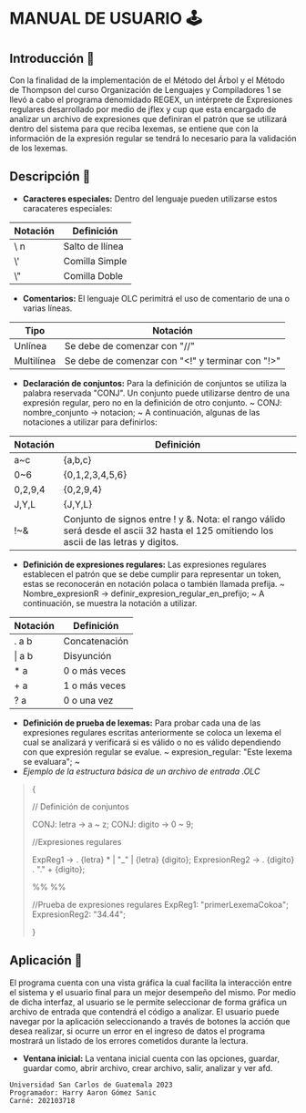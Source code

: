# MANUAL DE USUARIO 🕹️

## Introducción 📑
Con la finalidad de la implementación de el Método del Árbol y el Método de Thompson del curso Organización de Lenguajes y Compiladores 1 se llevó a cabo el programa denomidado REGEX, un intérprete de Expresiones regulares desarrollado por medio de jflex y cup que esta encargado de analizar un archivo de expresiones que definiran el patrón que se utilizará dentro del sistema para que reciba lexemas, se entiene que con la información de la expresión regular se tendrá lo necesario para la validación de los lexemas.

## Descripción 📄
* **Caracteres especiales:** Dentro del lenguaje pueden utilizarse estos caracateres especiales:

| Notación |          Definición        |
| ------ | ------ |
| \ n | Salto de llínea |
| \\' | Comilla Simple |
| \\" | Comilla Doble |

* **Comentarios:** El lenguaje OLC perimitrá el uso de comentario de una o varias líneas.

| Tipo |          Notación        |
| ------ | ------ |
| Unlínea | Se debe de comenzar con "//" |
| Multilínea | Se debe de comenzar con "<!" y terminar con "!>" |  

* **Declaración de conjuntos:** Para la definición de conjuntos se utiliza la palabra reservada "CONJ". Un conjunto puede utilizarse dentro de una expresión regular, pero no en la definición de otro conjunto.
~
CONJ: nombre_conjunto -> notacion;
~
A continuación, algunas de las notaciones a utilizar para definirlos:

| Notación |          Definición        |
| ------ | ------ |
| a~c |		{a,b,c} |
| 0~6 | {0,1,2,3,4,5,6} |  
| 0,2,9,4 | {0,2,9,4} |  
|J,Y,L | {J,Y,L} |  
|!~& | Conjunto de signos entre ! y &. Nota: el rango válido será desde el ascii 32 hasta el 125 omitiendo los ascii de las letras y digitos. |  

* **Definición de expresiones regulares:** Las expresiones regulares establecen el patrón que se debe cumplir para representar un token, estas se reconocerán en notación polaca o también llamada prefija. 
~
Nombre_expresionR -> definir_expresion_regular_en_prefijo;
~
A continuación, se muestra la notación a utilizar.

| Notación |          Definición        |
| ------ | ------ |
| . a b |Concatenación |
| \| a b | Disyunción |  
| * a | 0 o más veces |  
|+ a| 1 o más veces |
|? a| 0 o una vez |

* **Definición de prueba de lexemas:** Para probar cada una de las expresiones regulares escritas anteriormente se coloca un lexema el cual se analizará y verificará si es válido o no es válido dependiendo con que expresión regular se evalue.
~
expresion_regular: "Este lexema se evaluara";
~
* *Ejemplo de la estructura básica de un archivo de entrada .OLC*
>{
>
>// Definición de conjuntos
>
>CONJ: letra -> a ~ z;
>CONJ: digito -> 0 ~ 9;
>
>
>//Expresiones regulares
>
>ExpReg1 -> . {letra} * | "_" | {letra} {digito};
>ExpresionReg2 -> . {digito} . "." + {digito};
>
>%%
>%%
>
>//Prueba de expresiones regulares
>ExpReg1: "primerLexemaCokoa";
>ExpresionReg2: "34.44";
>
>}

## Aplicación 🔲
El programa cuenta con una vista gráfica la cual facilita la interacción entre el sistema y el usuario final para un mejor desempeño del mismo. Por medio de dicha interfaz, al usuario se le permite seleccionar de forma gráfica un archivo de entrada que contendrá el código a analizar. El usuario puede navegar por la aplicación seleccionando a través de botones la acción que desea realizar, si ocurre un error en el ingreso de datos el programa mostrará un listado de los errores cometidos durante la lectura.
* **Ventana inicial:** La ventana inicial cuenta con las opciones, guardar, guardar como, abrir archivo, crear archivo, salir, analizar y ver afd.


~~~
Universidad San Carlos de Guatemala 2023
Programador: Harry Aaron Gómez Sanic
Carné: 202103718
~~~